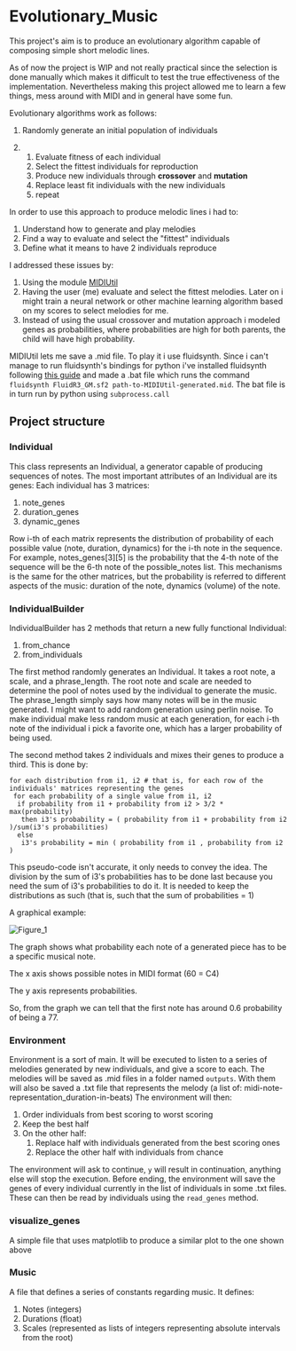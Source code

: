 # Evolutionary_Music
This project's aim is to produce an evolutionary algorithm capable of composing simple short melodic lines.

As of now the project is WIP and not really practical since the selection is done manually which makes it difficult to test the true effectiveness of the implementation. Nevertheless making this project allowed me to learn a few things, mess around with MIDI and in general have some fun.

Evolutionary algorithms work as follows:
1. Randomly generate an initial population of individuals

2. 1. Evaluate fitness of each individual
   2. Select the fittest individuals for reproduction
   3. Produce new individuals through __crossover__ and __mutation__
   4. Replace least fit individuals with the new individuals
   5. repeat

In order to use this approach to produce melodic lines i had to:
1. Understand how to generate and play melodies
2. Find a way to evaluate and select the "fittest" individuals
3. Define what it means to have 2 individuals reproduce

I addressed these issues by:
1. Using the module [MIDIUtil](https://pypi.org/project/MIDIUtil/#:~:text=Introduction,with%20a%20minimum%20of%20fuss)
2. Having the user (me) evaluate and select the fittest melodies. Later on i might train a neural network or other machine learning algorithm based on my scores to select melodies for me. 
3. Instead of using the usual crossover and mutation approach i modeled genes as probabilities, where probabilities are high for both parents, the child will have high probability. 

MIDIUtil lets me save a .mid file. To play it i use fluidsynth. Since i can't manage to run fluidsynth's bindings for python i've installed fluidsynth following [this guide](https://ksvi.mff.cuni.cz/~dingle/2019/prog_1/python_music.html)
and made a .bat file which runs the command `fluidsynth FluidR3_GM.sf2 path-to-MIDIUtil-generated.mid`. The bat file is in turn run by python using `subprocess.call`

## Project structure

### Individual
This class represents an Individual, a generator capable of producing sequences of notes. The most important attributes of an Individual are its genes:
Each individual has 3 matrices:
1. note_genes
2. duration_genes
3. dynamic_genes

Row i-th of each matrix represents the distribution of probability of each possible value (note, duration, dynamics) for the i-th note in the sequence.
For example, notes_genes[3][5] is the probability that the 4-th note of the sequence will be the 6-th note of the possible_notes list. This mechanisms
is the same for the other matrices, but the probability is referred to different aspects of the music: duration of the note, dynamics (volume) of the note.

### IndividualBuilder
IndividualBuilder has 2 methods that return a new fully functional Individual:
1. from_chance
2. from_individuals

The first method randomly generates an Individual. It takes a root note, a scale, and a phrase_length. The root note and scale are needed to determine
the pool of notes used by the individual to generate the music. The phrase_length simply says how many notes will be in the music generated. I might want
to add random generation using perlin noise. To make individual make less random music at each generation, for each i-th note of the individual i pick a favorite one, which
has a larger probability of being used.

The second method takes 2 individuals and mixes their genes to produce a third. This is done by: 
```
for each distribution from i1, i2 # that is, for each row of the individuals' matrices representing the genes
 for each probability of a single value from i1, i2
  if probability from i1 + probability from i2 > 3/2 * max(probability)
   then i3's probability = ( probability from i1 + probability from i2 )/sum(i3's probabilities)
  else
   i3's probability = min ( probability from i1 , probability from i2 )
```
This pseudo-code isn't accurate, it only needs to convey the idea. The division by the sum of i3's probabilities has to be done last
because you need the sum of i3's probabilities to do it. It is needed to keep the distributions as such (that is, such that the sum of probabilities = 1)

A graphical example:

![Figure_1](https://user-images.githubusercontent.com/26527575/95519934-7bcae080-09c6-11eb-9750-0f16aafa5cef.png)


The graph shows what probability each note of a generated piece has to be a specific musical note.

The x axis shows possible notes in MIDI format (60 = C4)

The y axis represents probabilities.

So, from the graph we can tell that the first note has around 0.6 probability of being a 77.

### Environment
Environment is a sort of main. It will be executed to listen to a series of melodies generated by new individuals, and give a score
to each. The melodies will be saved as .mid files in a folder named `outputs`. With them will also be saved a .txt file that represents the melody (a list of: midi-note-representation_duration-in-beats) The environment will then:
1. Order individuals from best scoring to worst scoring
2. Keep the best half
3. On the other half:
    1. Replace half with individuals generated from the best scoring ones
    2. Replace the other half with individuals from chance

The environment will ask to continue, `y` will result in continuation, anything else will stop the execution. Before ending, the environment
will save the genes of every individual currently in the list of individuals in some .txt files. These can then be read by individuals using 
the `read_genes` method.

### visualize_genes
A simple file that uses matplotlib to produce a similar plot to the one shown above

### Music
A file that defines a series of constants regarding music. It defines:
1. Notes (integers)
2. Durations (float)
4. Scales (represented as lists of integers representing absolute intervals from the root)